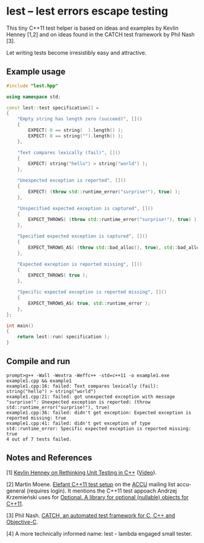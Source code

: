 lest &ndash; lest errors escape testing
=======================================

This tiny C++11 test helper is based on ideas and examples by Kevlin Henney [1,2] and on ideas found in the CATCH test framework by Phil Nash [3].

Let writing tests become irresistibly easy and attractive.

Example usage
-------------

```Cpp
#include "lest.hpp"

using namespace std;

const lest::test specification[] =
{
    "Empty string has length zero (succeed)", []()
    {
        EXPECT( 0 == string(  ).length() );
        EXPECT( 0 == string("").length() );
    },

    "Text compares lexically (fail)", []()
    {
        EXPECT( string("hello") > string("world") );
    },

    "Unexpected exception is reported", []()
    {
        EXPECT( (throw std::runtime_error("surprise!"), true) );
    },

    "Unspecified expected exception is captured", []()
    {
        EXPECT_THROWS( (throw std::runtime_error("surprise!"), true) );
    },

    "Specified expected exception is captured", []()
    {
        EXPECT_THROWS_AS( (throw std::bad_alloc(), true), std::bad_alloc );
    },

    "Expected exception is reported missing", []()
    {
        EXPECT_THROWS( true );
    },

    "Specific expected exception is reported missing", []()
    {
        EXPECT_THROWS_AS( true, std::runtime_error );
    },
};

int main()
{
    return lest::run( specification );
}
```

Compile and run
---------------

```
prompt>g++ -Wall -Wextra -Weffc++ -std=c++11 -o example1.exe example1.cpp && example1
example1.cpp:16: failed: Text compares lexically (fail): string("hello") > string("world")
example1.cpp:21: failed: got unexpected exception with message "surprise!": Unexpected exception is reported: (throw std::runtime_error("surprise!"), true)
example1.cpp:36: failed: didn't get exception: Expected exception is reported missing: true
example1.cpp:41: failed: didn't get exception of type std::runtime_error: Specific expected exception is reported missing: true
4 out of 7 tests failed.
```

Notes and References
--------------------

[1] [Kevlin Henney on Rethinking Unit Testing in C++](http://accu.org/index.php/accu_branches/accu_london/accu_london_may_2010)  ([Video](http://skillsmatter.com/podcast/agile-testing/kevlin-henney-rethinking-unit-testing-in-c-plus-plus)).

[2] Martin Moene. [Elefant C++11 test setup](http://lists.accu.org/mailman/private/accu-general/2013-June/040594.html) on the [ACCU](http://accu.org/) mailing list accu-general (requires login). It mentions the C++11 test appoach Andrzej Krzemie&#x144;ski uses for [Optional. A library for optional (nullable) objects for C++11](https://github.com/akrzemi1/Optional/).

[3] Phil Nash. [CATCH, an automated test framework for C, C++ and Objective-C](http://builds.catch-lib.net/).

[4] A more technically informed name: lest - lambda engaged small tester.
